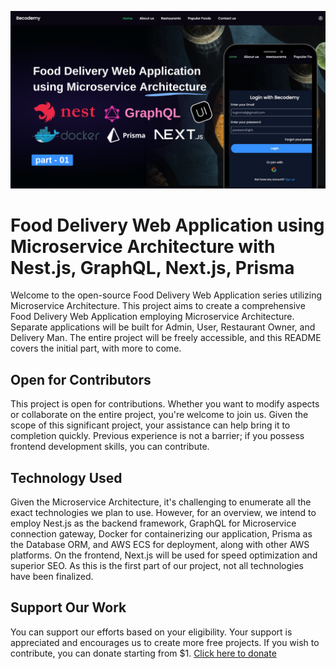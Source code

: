 ![Project Image](./cover.png)
# Food Delivery Web Application using Microservice Architecture with Nest.js, GraphQL, Next.js, Prisma

Welcome to the open-source Food Delivery Web Application series utilizing Microservice Architecture. This project aims to create a comprehensive Food Delivery Web Application employing Microservice Architecture. Separate applications will be built for Admin, User, Restaurant Owner, and Delivery Man. The entire project will be freely accessible, and this README covers the initial part, with more to come.

## Open for Contributors

This project is open for contributions. Whether you want to modify aspects or collaborate on the entire project, you're welcome to join us. Given the scope of this significant project, your assistance can help bring it to completion quickly. Previous experience is not a barrier; if you possess frontend development skills, you can contribute.

## Technology Used

Given the Microservice Architecture, it's challenging to enumerate all the exact technologies we plan to use. However, for an overview, we intend to employ Nest.js as the backend framework, GraphQL for Microservice connection gateway, Docker for containerizing our application, Prisma as the Database ORM, and AWS ECS for deployment, along with other AWS platforms. On the frontend, Next.js will be used for speed optimization and superior SEO. As this is the first part of our project, not all technologies have been finalized.

## Support Our Work

You can support our efforts based on your eligibility. Your support is appreciated and encourages us to create more free projects. If you wish to contribute, you can donate starting from $1. [Click here to donate](https://www.becodemy.com/support/Food-Delivery-Web-Application-using-Microservice-Architecture-with-Nestjs-GraphQL-Nextjs-Prisma)
